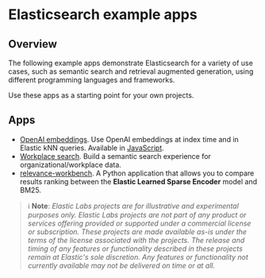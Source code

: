 # Elasticsearch example apps

## Overview

The following example apps demonstrate Elasticsearch for a variety of use cases, such as semantic search and retrieval augmented generation, using different programming languages and frameworks.

Use these apps as a starting point for your own projects.

## Apps

- [OpenAI embeddings](./OpenAI-embeddings/README.md). Use OpenAI embeddings at index time and in Elastic kNN queries. Available in [JavaScript](./OpenAI-embeddings/OpenAI-JS/README.md).
- [Workplace search](./Workplace-Search/README.md). Build a semantic search experience for organizational/workplace data.
- [relevance-workbench](./relevance-workbench/README.md). A Python application that allows you to compare results ranking between the **Elastic Learned Sparse Encoder** model and BM25.


> ℹ️ **Note**:
> _Elastic Labs projects are for illustrative and experimental purposes only. Elastic Labs projects are not part of any product or services offering provided or supported under a commercial license or subscription. These projects are made available as-is under the terms of the license associated with the projects._
> _The release and timing of any features or functionality described in these projects remain at Elastic's sole discretion. Any features or functionality not currently available may not be delivered on time or at all._

